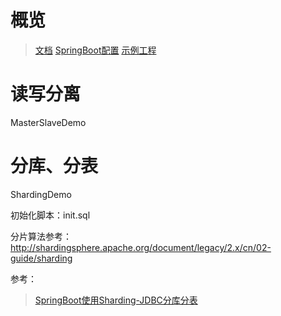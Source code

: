 # 概览
> [文档](https://shardingsphere.apache.org/document/legacy/4.x/document/cn/manual/sharding-jdbc)
> [SpringBoot配置](https://shardingsphere.apache.org/document/legacy/4.x/document/cn/manual/sharding-jdbc/configuration/config-spring-boot)
> [示例工程](https://github.com/apache/shardingsphere-example/tree/dev/sharding-jdbc-example/sharding-example/sharding-spring-boot-mybatis-example)

# 读写分离
MasterSlaveDemo

# 分库、分表
ShardingDemo

初始化脚本：init.sql

分片算法参考：http://shardingsphere.apache.org/document/legacy/2.x/cn/02-guide/sharding

参考：
> [SpringBoot使用Sharding-JDBC分库分表](https://juejin.im/post/6844903773383426061)

